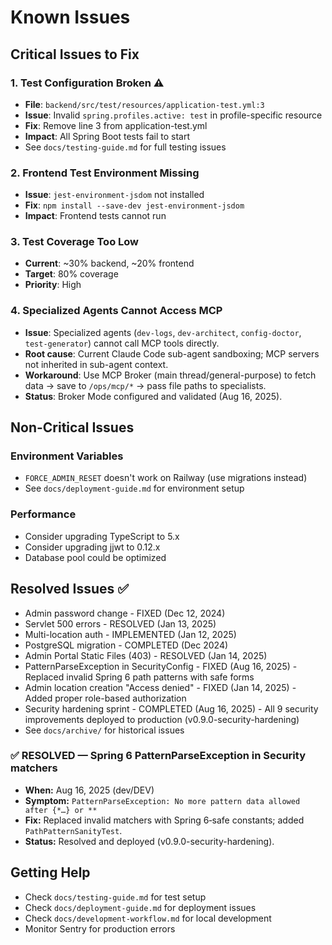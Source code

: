 # Known Issues

## Critical Issues to Fix

### 1. Test Configuration Broken ⚠️
- **File**: `backend/src/test/resources/application-test.yml:3`
- **Issue**: Invalid `spring.profiles.active: test` in profile-specific resource
- **Fix**: Remove line 3 from application-test.yml
- **Impact**: All Spring Boot tests fail to start
- See `docs/testing-guide.md` for full testing issues

### 2. Frontend Test Environment Missing
- **Issue**: `jest-environment-jsdom` not installed
- **Fix**: `npm install --save-dev jest-environment-jsdom`
- **Impact**: Frontend tests cannot run

### 3. Test Coverage Too Low
- **Current**: ~30% backend, ~20% frontend
- **Target**: 80% coverage
- **Priority**: High

<!-- BROKER_MODE_KNOWN_ISSUE_START -->
### 4. Specialized Agents Cannot Access MCP
- **Issue**: Specialized agents (`dev-logs`, `dev-architect`, `config-doctor`, `test-generator`) cannot call MCP tools directly.
- **Root cause**: Current Claude Code sub-agent sandboxing; MCP servers not inherited in sub-agent context.
- **Workaround**: Use MCP Broker (main thread/general-purpose) to fetch data → save to `/ops/mcp/*` → pass file paths to specialists.
- **Status**: Broker Mode configured and validated (Aug 16, 2025).
<!-- BROKER_MODE_KNOWN_ISSUE_END -->

## Non-Critical Issues

### Environment Variables
- `FORCE_ADMIN_RESET` doesn't work on Railway (use migrations instead)
- See `docs/deployment-guide.md` for environment setup

### Performance
- Consider upgrading TypeScript to 5.x
- Consider upgrading jjwt to 0.12.x
- Database pool could be optimized

## Resolved Issues ✅
- Admin password change - FIXED (Dec 12, 2024)
- Servlet 500 errors - RESOLVED (Jan 13, 2025)
- Multi-location auth - IMPLEMENTED (Jan 12, 2025)
- PostgreSQL migration - COMPLETED (Dec 2024)
- Admin Portal Static Files (403) - RESOLVED (Jan 14, 2025)
- PatternParseException in SecurityConfig - FIXED (Aug 16, 2025) - Replaced invalid Spring 6 path patterns with safe forms
- Admin location creation "Access denied" - FIXED (Jan 14, 2025) - Added proper role-based authorization
- Security hardening sprint - COMPLETED (Aug 16, 2025) - All 9 security improvements deployed to production (v0.9.0-security-hardening)
- See `docs/archive/` for historical issues

### ✅ RESOLVED — Spring 6 PatternParseException in Security matchers
- **When:** Aug 16, 2025 (dev/DEV)
- **Symptom:** `PatternParseException: No more pattern data allowed after {*…} or **`
- **Fix:** Replaced invalid matchers with Spring 6‑safe constants; added `PathPatternSanityTest`.
- **Status:** Resolved and deployed (v0.9.0-security-hardening).

## Getting Help
- Check `docs/testing-guide.md` for test setup
- Check `docs/deployment-guide.md` for deployment issues
- Check `docs/development-workflow.md` for local development
- Monitor Sentry for production errors
